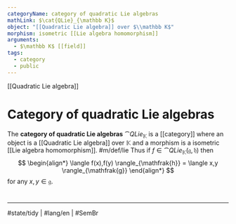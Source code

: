 ```yaml
---
categoryName: category of quadratic Lie algebras
mathLink: $\cat{QLie}_{\mathbb K}$
object: "[[Quadratic Lie algebra]] over $\\mathbb K$"
morphism: isometric [[Lie algebra homomorphism]]
arguments:
  - $\mathbb K$ [[field]]
tags:
  - category
  - public
---
```

[[Quadratic Lie algebra]]
# Category of quadratic Lie algebras

The **category of quadratic Lie algebras** $\cat{QLie}_{\mathbb K}$ is a [[category]] where
an object is a [[Quadratic Lie algebra]] over $\mathbb K$
and a morphism is a isometric [[Lie algebra homomorphism]]. #m/def/lie 
Thus if $f \in \cat{QLie}_{\mathbb{K}}(\mathfrak{g},\mathfrak{h})$ then
$$
\begin{align*}
\langle f(x),f(y) \rangle_{\mathfrak{h}} = \langle x,y \rangle_{\mathfrak{g}}
\end{align*}
$$
for any $x,y \in \mathfrak{g}$.

#
---
#state/tidy | #lang/en | #SemBr

